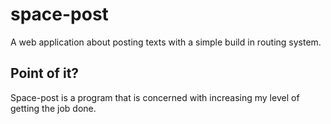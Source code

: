 # space-post
A web application about posting texts with a simple build in routing system.
## Point of it?
Space-post is a program that is concerned with increasing my level of getting the job done.
